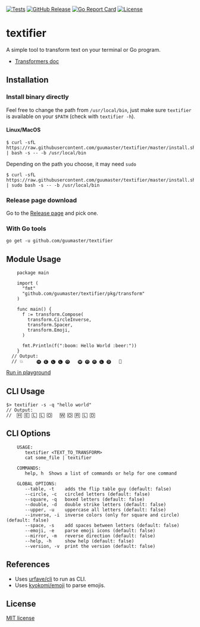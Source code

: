 [![Tests](https://img.shields.io/github/workflow/status/guumaster/textifier/Test)](https://github.com/guumaster/textifier/actions?query=workflow%3ATest)
[![GitHub Release](https://img.shields.io/github/release/guumaster/textifier.svg?logo=github&labelColor=262b30)](https://github.com/guumaster/textifier/releases)
[![Go Report Card](https://goreportcard.com/badge/github.com/guumaster/textifier)](https://goreportcard.com/report/github.com/guumaster/textifier)
[![License](https://img.shields.io/github/license/guumaster/textifier)](https://github.com/guumaster/textifier/LICENSE)

# textifier
A simple tool to transform text on your terminal or Go program.

* [Transformers doc](https://pkg.go.dev/github.com/guumaster/textifier@v1.0.0/pkg/transform?tab=doc)

## Installation


### Install binary directly

Feel free to change the path from `/usr/local/bin`, just make sure `textifier` is available on your `$PATH` (check with `textifier -h`).

#### Linux/MacOS

```
$ curl -sfL https://raw.githubusercontent.com/guumaster/textifier/master/install.sh | bash -s -- -b /usr/local/bin
```

Depending on the path you choose, it may need `sudo`
```
$ curl -sfL https://raw.githubusercontent.com/guumaster/textifier/master/install.sh | sudo bash -s -- -b /usr/local/bin
```


### Release page download

Go to the [Release page](https://github.com/guumaster/textifier/releases) and pick one.


### With Go tools
```
go get -u github.com/guumaster/textifier

```

## Module Usage

```
	package main

	import (
	  "fmt"
	  "github.com/guumaster/textifier/pkg/transform"
	)

	func main() {
	  f := transform.Compose(
	    transform.CircleInverse,
	    transform.Spacer,
	    transform.Emoji,
	  )

	  fmt.Println(f(":boom: Hello World :beer:"))
	}
  // Output:
  // 💥     🅗 🅔 🅛 🅛 🅞   🅦 🅞 🅡 🅛 🅓   🍺

```
[Run in playground](https://play.golang.org/p/kZK8MZTeTLH)

## CLI Usage
```
$> textifier -s -q "hello world"
// Output:
//  🄷 🄴 🄻 🄻 🄾   🅆 🄾 🅁 🄻 🄳 
```

## CLI Options

```
    USAGE: 
	   textifier <TEXT_TO_TRANSFORM>
	   cat some_file | textifier

	COMMANDS:
	   help, h  Shows a list of commands or help for one command

	GLOBAL OPTIONS:
	   --table, -t    adds the flip table guy (default: false)
	   --circle, -c   circled letters (default: false)
	   --square, -q   boxed letters (default: false)
	   --double, -d   double strike letters (default: false)
	   --upper, -u    uppercase all letters (default: false)
	   --inverse, -i  inverse colors (only for square and circle) (default: false)
	   --space, -s    add spaces between letters (default: false)
	   --emoji, -e    parse emoji icons (default: false)
	   --mirror, -m   reverse direction (default: false)
	   --help, -h     show help (default: false)
	   --version, -v  print the version (default: false)
```

## References

 * Uses [urfave/cli](https://github.com/urfave/cli) to run as CLI.
 * Uses [kyokomi/emoji](https://github.com/kyokomi/emoji) to parse emojis.


## License

 [MIT license](LICENSE)
